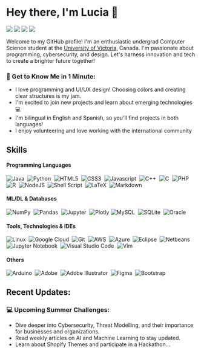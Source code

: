 <!-- Greeting -->
# Hey there, I'm Lucia 👋

<!-- Contact-->
<p align = "center">

[<img src="https://img.shields.io/badge/linkedin-%2312100E.svg?&style=for-the-badge&logo=linkedin&logoColor=white&color=black" />](https://www.linkedin.com/in/luciariverabe/)
[<img src="https://img.shields.io/badge/gmail-2312100E.svg?style=for-the-badge&logo=gmail&logoColor=white&color=black" />](mailto:luciariverabe17@gmail.com)
[<img src="https://img.shields.io/badge/instagram-%2312100E.svg?&style=for-the-badge&logo=instagram&logoColor=white&color=black" />](https://instagram.com/luciariverabe)
[<img src="https://img.shields.io/badge/github%20-%23121011.svg?&style=for-the-badge&logo=github&logoColor=white"/>](https://github.com/lucia-rivera)
</p>

<!--Introduction -->
Welcome to my GitHub profile! I'm an enthusiastic undergrad Computer Science student at the [University of Victoria](https://www.uvic.ca/), Canada. I'm passionate about programming, cybersecurity, and design. Let's harness innovation and tech to create a brighter future together!

### 🌱 Get to Know Me in 1 Minute:
- I love programming and UI/UX design! Choosing colors and creating clear structures is my jam.
- I'm excited to join new projects and learn about emerging technologies 💻
- I'm bilingual in English and Spanish, so you'll find projects in both languages!
- I enjoy volunteering and love working with the international community 

## Skills

#### Programming Languages

![Java](https://img.shields.io/badge/Java-ED8B00?style=for-the-badge&logo=java&logoColor=white)&nbsp;
![Python](https://img.shields.io/badge/Python-3776AB?style=for-the-badge&logo=python&logoColor=white)&nbsp;
![HTML5](https://img.shields.io/badge/html5%20-%23E34F26.svg?&style=for-the-badge&logo=html5&logoColor=white)&nbsp;
![CSS3](https://img.shields.io/badge/css3%20-%231572B6.svg?&style=for-the-badge&logo=css3&logoColor=white)&nbsp;
![Javascript](https://img.shields.io/badge/javascript%20-%23323330.svg?&style=for-the-badge&logo=javascript&logoColor=%23F7DF1E)&nbsp;
![C++](https://img.shields.io/badge/c++%20-%2300599C.svg?&style=for-the-badge&logo=c%2B%2B&ogoColor=white)&nbsp;
![C](https://img.shields.io/badge/c%20-%2300599C.svg?&style=for-the-badge&logo=c&logoColor=white)&nbsp;
![PHP](https://img.shields.io/badge/php-%23777BB4.svg?&style=for-the-badge&logo=php&logoColor=white)&nbsp;
![R](https://img.shields.io/badge/r-%23276DC3.svg?&style=for-the-badge&logo=r&logoColor=white)&nbsp;
![NodeJS](https://img.shields.io/badge/node.js%20-%2343853D.svg?&style=for-the-badge&logo=node.js&logoColor=white)&nbsp;
![Shell Script](https://img.shields.io/badge/Shell_Script-121011?style=for-the-badge&logo=gnu-bash&logoColor=white)&nbsp;
![LaTeX](https://img.shields.io/badge/latex-%23008080.svg?style=for-the-badge&logo=latex&logoColor=white)&nbsp;
![Markdown](https://img.shields.io/badge/markdown-%23000000.svg?style=for-the-badge&logo=markdown&logoColor=white)

#### ML/DL & Databases
![NumPy](https://img.shields.io/badge/numpy-%23013243.svg?style=for-the-badge&logo=numpy&logoColor=white)&nbsp;
![Pandas](https://img.shields.io/badge/pandas-%23150458.svg?style=for-the-badge&logo=pandas&logoColor=white)&nbsp;
![Jupyter](https://img.shields.io/badge/Jupyter%20-%23F37626.svg?&style=for-the-badge&logo=Jupyter&logoColor=white)&nbsp;
![Plotly](https://img.shields.io/badge/Plotly-%233F4F75.svg?style=for-the-badge&logo=plotly&logoColor=white)
![MySQL](https://img.shields.io/badge/MySQL-00000F?style=for-the-badge&logo=mysql&logoColor=white)&nbsp;
![SQLite](https://img.shields.io/badge/sqlite-%2307405e.svg?&style=for-the-badge&logo=sqlite&logoColor=white)&nbsp;
![Oracle](https://img.shields.io/badge/oracle%20-%23F00000.svg?&style=for-the-badge&logo=oracle&logoColor=white)&nbsp;

#### Tools, Technologies & IDEs
![Linux](https://img.shields.io/badge/Linux-FCC624?style=for-the-badge&logo=linux&logoColor=black)&nbsp;
![Google Cloud](https://img.shields.io/badge/Google_Cloud-4285F4?style=for-the-badge&logo=google-cloud&logoColor=white)&nbsp;
![Git](https://img.shields.io/badge/GIT-E44C30?style=for-the-badge&logo=git&logoColor=white)&nbsp;
![AWS](https://img.shields.io/badge/AWS%20-%23FF9900.svg?&style=for-the-badge&logo=amazon-aws&logoColor=white)&nbsp;
![Azure](https://img.shields.io/badge/azure%20-%230072C6.svg?&style=for-the-badge&logo=azure-devops&logoColor=white)&nbsp;
![Eclipse](https://img.shields.io/badge/Eclipse-FE7A16.svg?style=for-the-badge&logo=Eclipse&logoColor=white)&nbsp;
![Netbeans](https://img.shields.io/badge/netbeans-2312100E.svg?style=for-the-badge&logo=netbeans&logoColor=white)&nbsp;
![Jupyter Notebook](https://img.shields.io/badge/jupyter-%23FA0F00.svg?style=for-the-badge&logo=jupyter&logoColor=white)&nbsp;
![Visual Studio Code](https://img.shields.io/badge/Visual%20Studio%20Code-0078d7.svg?style=for-the-badge&logo=visual-studio-code&logoColor=white)&nbsp;
![Vim](https://img.shields.io/badge/VIM-%2311AB00.svg?style=for-the-badge&logo=vim&logoColor=white)&nbsp;

#### Others
![Arduino](https://img.shields.io/badge/-Arduino-00979D?style=for-the-badge&logo=Arduino&logoColor=white)&nbsp;
![Adobe](https://img.shields.io/badge/adobe%20-%23FF0000.svg?&style=for-the-badge&logo=adobe&logoColor=white)&nbsp;
![Adobe Illustrator](https://img.shields.io/badge/adobe%20illustrator%20-%23FF9A00.svg?&style=for-the-badge&logo=adobe%20illustrator&logoColor=white)&nbsp;
![Figma](https://img.shields.io/badge/figma%20-%23F24E1E.svg?&style=for-the-badge&logo=figma&logoColor=white)&nbsp;
![Bootstrap](https://img.shields.io/badge/bootstrap%20-%23563D7C.svg?&style=for-the-badge&logo=bootstrap&logoColor=white)&nbsp;

## Recent Updates:

### 💻 Upcoming Summer Challenges:
- Dive deeper into Cybersecurity, Threat Modelling, and their importance for businesses and organizations.
- Read weekly articles on AI and Machine Learning to stay updated.
- Learn about Shopify Themes and participate in a Hackathon...